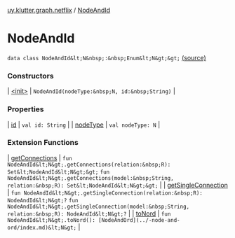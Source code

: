 [uy.klutter.graph.netflix](../index.md) / [NodeAndId](.)


# NodeAndId

`data class NodeAndId&lt;N&nbsp;:&nbsp;Enum&lt;N&gt;&gt;` [(source)](https://github.com/kohesive/klutter/blob/master/netflix-graph-jdk6/src/main/kotlin/uy/klutter/graph/netflix/NetflixGraph.kt#L26)



### Constructors


| [&lt;init&gt;](-init-.md) | `NodeAndId(nodeType:&nbsp;N, id:&nbsp;String)` |


### Properties


| [id](id.md) | `val id: String` |
| [nodeType](node-type.md) | `val nodeType: N` |


### Extension Functions


| [getConnections](../../uy.klutter.graph.netflix.internal/-read-only-graph/get-connections.md) | `fun NodeAndId&lt;N&gt;.getConnections(relation:&nbsp;R): Set&lt;NodeAndId&lt;N&gt;&gt;`
`fun NodeAndId&lt;N&gt;.getConnections(model:&nbsp;String, relation:&nbsp;R): Set&lt;NodeAndId&lt;N&gt;&gt;` |
| [getSingleConnection](../../uy.klutter.graph.netflix.internal/-read-only-graph/get-single-connection.md) | `fun NodeAndId&lt;N&gt;.getSingleConnection(relation:&nbsp;R): NodeAndId&lt;N&gt;?`
`fun NodeAndId&lt;N&gt;.getSingleConnection(model:&nbsp;String, relation:&nbsp;R): NodeAndId&lt;N&gt;?` |
| [toNord](../../uy.klutter.graph.netflix.internal/-graph-ordinal-container/to-nord.md) | `fun NodeAndId&lt;N&gt;.toNord(): [NodeAndOrd](../-node-and-ord/index.md)&lt;N&gt;` |

